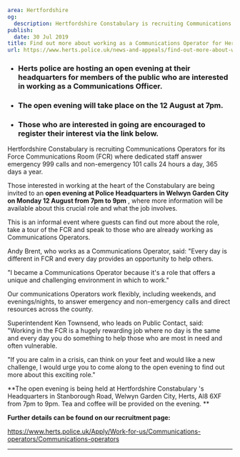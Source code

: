 ```yaml
area: Hertfordshire
og:
  description: Hertfordshire Constabulary is recruiting Communications Operators for its Force Communications Room (FCR) where dedicated staff answer emergency 999 calls and non-emergency 101 calls 24 hours a day, 365 days a year.
publish:
  date: 30 Jul 2019
title: Find out more about working as a Communications Operator for Hertfordshire Constabulary
url: https://www.herts.police.uk/news-and-appeals/find-out-more-about-working-as-a-communications-operator-for-hertfordshire-constabulary-0572
```

* ### Herts police are hosting an open evening at their headquarters for members of the public who are interested in working as a Communications Officer.

 * ### The open evening will take place on the 12 August at 7pm.

 * ### Those who are interested in going are encouraged to register their interest via the link below.

Hertfordshire Constabulary is recruiting Communications Operators for its Force Communications Room (FCR) where dedicated staff answer emergency 999 calls and non-emergency 101 calls 24 hours a day, 365 days a year.

Those interested in working at the heart of the Constabulary are being invited to an **open evening at Police Headquarters in Welwyn Garden City on Monday 12 August from 7pm to 9pm** , where more information will be available about this crucial role and what the job involves.

This is an informal event where guests can find out more about the role, take a tour of the FCR and speak to those who are already working as Communications Operators.

Andy Brent, who works as a Communications Operator, said: "Every day is different in FCR and every day provides an opportunity to help others.

"I became a Communications Operator because it's a role that offers a unique and challenging environment in which to work."

Our communications Operators work flexibly, including weekends, and evenings/nights, to answer emergency and non-emergency calls and direct resources across the county.

Superintendent Ken Townsend, who leads on Public Contact, said: "Working in the FCR is a hugely rewarding job where no day is the same and every day you do something to help those who are most in need and often vulnerable.

"If you are calm in a crisis, can think on your feet and would like a new challenge, I would urge you to come along to the open evening to find out more about this exciting role."

**The open evening is being held at Hertfordshire Constabulary 's Headquarters in Stanborough Road, Welwyn Garden City, Herts, Al8 6XF from 7pm to 9pm. Tea and coffee will be provided on the evening. **

**Further details can be found on our recruitment page:**

https://www.herts.police.uk/Apply/Work-for-us/Communications-operators/Communications-operators

** **
